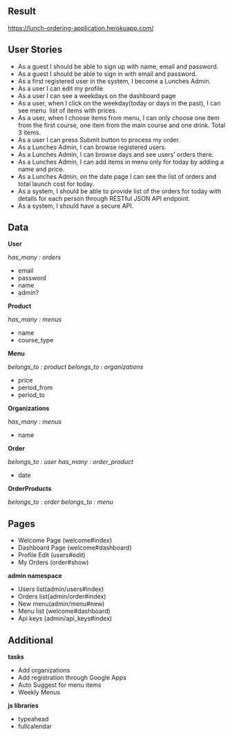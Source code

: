 ## Result

https://lunch-ordering-application.herokuapp.com/

## User Stories

- As a guest I should be able to sign up with name, email and password.
- As a guest I should be able to sign in with email and password.
- As a first registered user in the system, I become a Lunches Admin.
- As a user I can edit my profile
- As a user I can see a weekdays on the dashboard page
- As a user, when I click on the weekday(today or days in the past), I can see menu ­ list of items with prices.
- As a user, when I choose items from menu, I can only choose one item from the first course, one item from the main course and one drink. Total 3 items.
- As a user I can press Submit button to process my order.
- As a Lunches Admin, I can browse registered users.
- As a Lunches Admin, I can browse days and see users’ orders there.
- As a Lunches Admin, I can add items in menu only for today by adding a name and price.
- As a Lunches Admin, on the date page I can see the list of orders and total launch cost for today.
- As a system, I should be able to provide list of the orders for today with details for each person through RESTful JSON API endpoint. 
- As a system, I should have a secure API.

## Data

**User**

_has_many : orders_
- email 
- password
- name
- admin?

**Product**

_has_many : menus_
- name
- course_type

**Menu**

_belongs_to : product_
_belongs_to : organizations_
- price
- period_from
- period_to

**Organizations**

_has_many : menus_
- name

**Order**

_belongs_to : user_
_has_many : order_product_
- date

**OrderProducts**

_belongs_to : order_
_belongs_to : menu_

## Pages 
- Welcome Page (welcome#index)
- Dashboard Page (welcome#dashboard)
- Profile Edit (users#edit)
- My Orders (order#show)

**admin namespace**
- Users list(admin/users#index)
- Orders list(admin/order#index)
- New menu(admin/menu#new)
- Menu list (welcome#dashboard)
- Api keys (admin/api_keys#index)

## Additional 

**tasks**
- Add organizations 
- Add registration through Google Apps 
- Auto Suggest for menu items 
- Weekly Menus 

**js libraries**
- typeahead
- fullcalendar